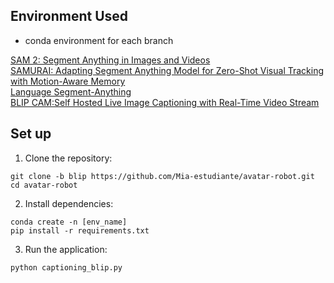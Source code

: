 
## Environment Used
* conda environment for each branch

[SAM 2: Segment Anything in Images and Videos](https://github.com/facebookresearch/sam2)  
[SAMURAI: Adapting Segment Anything Model for Zero-Shot Visual Tracking with Motion-Aware Memory](https://github.com/yangchris11/samurai/tree/master)  
[Language Segment-Anything](https://github.com/luca-medeiros/lang-segment-anything)  
[BLIP CAM:Self Hosted Live Image Captioning with Real-Time Video Stream](https://github.com/zawawiAI/BLIP_CAM)

## Set up
1. Clone the repository:
```
git clone -b blip https://github.com/Mia-estudiante/avatar-robot.git
cd avatar-robot
```
2. Install dependencies:
```
conda create -n [env_name]
pip install -r requirements.txt
```
3. Run the application:
```
python captioning_blip.py
```
